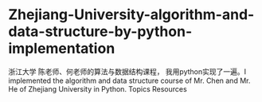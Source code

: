 # Zhejiang-University-algorithm-and-data-structure-by-python-implementation
浙江大学 陈老师、何老师的算法与数据结构课程， 我用python实现了一遍。I implemented the algorithm and data structure course of Mr. Chen and Mr. He of Zhejiang University in Python.  Topics Resources
